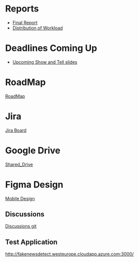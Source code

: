 # Reports
- [Final Report](https://www.overleaf.com/7973838462fjvsvrkngspg)
- [Distribution of Workload](https://www.overleaf.com/2826553731ndhqtmcxrssq)

# Deadlines Coming Up
- [Upcoming Show and Tell slides ](https://www.canva.com/design/DAFpe83n64Y/WA4eA0p-yoj8i-FxlDgMEg/edit?utm_content=DAFpe83n64Y&utm_campaign=designshare&utm_medium=link2&utm_source=sharebutton)

# RoadMap 
[RoadMap](https://supersaiyansucd.atlassian.net/jira/software/projects/SUP/boards/1/roadmap)

# Jira
[Jira Board](https://supersaiyansucd.atlassian.net/jira/software/projects/SUP/boards/1)

# Google Drive
[Shared_Drive](https://drive.google.com/drive/folders/17bg7uAdMMLsveVkH3WGmuNHNnx56T3ih?usp=sharing)

# Figma Design
[Mobile Design
](https://www.figma.com/file/hwavL1YKf8Y5uNZMTNIceo/Note-taking-Mobile-iOS-App-(Community)?type=design&node-id=1%3A230&t=vra8XibZhSOefqtL-1)

## Discussions
[Discussions git](https://github.com/soggyfox/WIP_Temp/discussions )

## Test Application
http://fakenewsdetect.westeurope.cloudapp.azure.com:3000/
